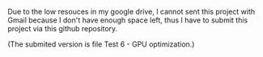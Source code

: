 Due to the low resouces in my google drive, I cannot sent this project with Gmail because I don't have enough space left, thus I have to submit this project via this github repository.


(The submited version is file Test 6 - GPU optimization.)
